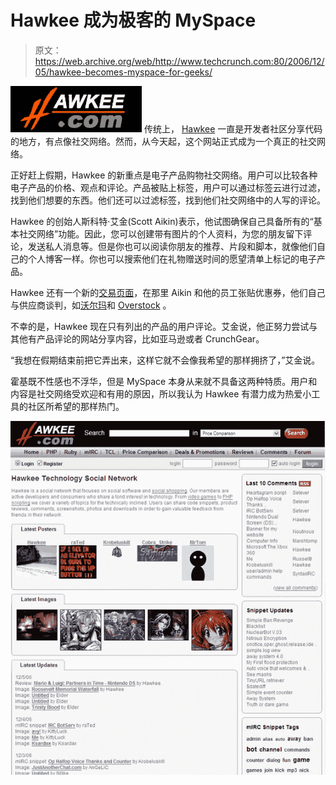 # Hawkee 成为极客的 MySpace 

> 原文：<https://web.archive.org/web/http://www.techcrunch.com:80/2006/12/05/hawkee-becomes-myspace-for-geeks/>

 [![hawkee_logo.jpg](img/98b20b9d3d9489b573608c5a7f579c46.png)](https://web.archive.org/web/20141017001958/http://www.hawkee.com/) 传统上， [Hawkee](https://web.archive.org/web/20141017001958/http://www.hawkee.com/) 一直是开发者社区分享代码的地方，有点像社交网络。然而，从今天起，这个网站正式成为一个真正的社交网络。

正好赶上假期，Hawkee 的新重点是电子产品购物社交网络。用户可以比较各种电子产品的价格、观点和评论。产品被贴上标签，用户可以通过标签云进行过滤，找到他们想要的东西。他们还可以过滤标签，找到他们社交网络中的人写的评论。

Hawkee 的创始人斯科特·艾金(Scott Aikin)表示，他试图确保自己具备所有的“基本社交网络”功能。因此，您可以创建带有图片的个人资料，为您的朋友留下评论，发送私人消息等。但是你也可以阅读你朋友的推荐、片段和脚本，就像他们自己的个人博客一样。你也可以搜索他们在礼物赠送时间的愿望清单上标记的电子产品。

Hawkee 还有一个新的[交易页面](https://web.archive.org/web/20141017001958/http://www.hawkee.com/shop/promotions.php?mode=latest)，在那里 Aikin 和他的员工张贴优惠券，他们自己与供应商谈判，如[沃尔玛](https://web.archive.org/web/20141017001958/http://www.walmart.com/)和 [Overstock](https://web.archive.org/web/20141017001958/http://www.overstock.com/) 。

不幸的是，Hawkee 现在只有列出的产品的用户评论。艾金说，他正努力尝试与其他有产品评论的网站分享内容，比如亚马逊或者 CrunchGear。

“我想在假期结束前把它弄出来，这样它就不会像我希望的那样拥挤了，”艾金说。

霍基既不性感也不浮华，但是 MySpace 本身从来就不具备这两种特质。用户和内容是社交网络受欢迎和有用的原因，所以我认为 Hawkee 有潜力成为热爱小工具的社区所希望的那样热门。

![hawkee_screen.jpg](img/fcc73a38e500fb70b83fdc96b235098d.png)